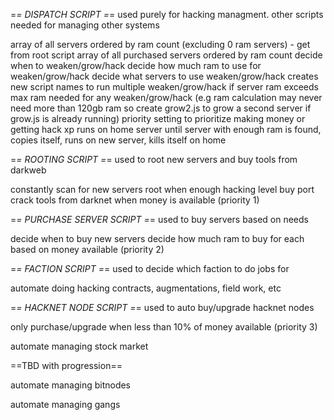=*= DISPATCH SCRIPT =*=
used purely for hacking managment. other scripts needed for managing other systems

array of all servers ordered by ram count (excluding 0 ram servers) - get from root script
array of all purchased servers ordered by ram count
decide when to weaken/grow/hack
decide how much ram to use for weaken/grow/hack
decide what servers to use weaken/grow/hack
creates new script names to run multiple weaken/grow/hack if server ram exceeds max ram needed for any weaken/grow/hack (e.g ram calculation may never need more than 120gb ram so create grow2.js to grow a second server if grow.js is already running)
priority setting to prioritize making money or getting hack xp
runs on home server until server with enough ram is found, copies itself, runs on new server, kills itself on home


=*= ROOTING SCRIPT =*=
used to root new servers and buy tools from darkweb

constantly scan for new servers
root when enough hacking level
buy port crack tools from darknet when money is available (priority 1)


=*= PURCHASE SERVER SCRIPT =*=
used to buy servers based on needs

decide when to buy new servers
decide how much ram to buy for each based on money available (priority 2)


=*= FACTION SCRIPT =*=
used to decide which faction to do jobs for

automate doing hacking contracts, augmentations, field work, etc


=*= HACKNET NODE SCRIPT =*=
used to auto buy/upgrade hacknet nodes

only purchase/upgrade when less than 10% of money available (priority 3)


automate managing stock market


==TBD with progression==

automate managing bitnodes

automate managing gangs

